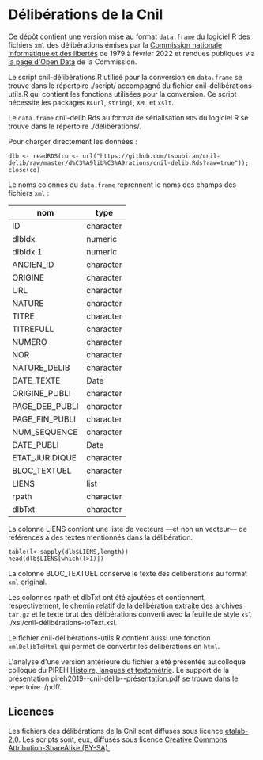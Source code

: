 # Délibérations de la Cnil

Ce dépôt contient une version mise au format `data.frame` du logiciel R des fichiers `xml` des délibérations émises par la [Commission nationale informatique et des libertés](ttps://www.cnil.fr/) de 1979 à février 2022 et rendues publiques via [la page d'Open Data](https://www.cnil.fr/fr/opendata) de la Commission.

Le script cnil-délibérations.R utilisé pour la conversion en `data.frame` se trouve dans le répertoire ./script/ accompagné du fichier cnil-délibérations-utils.R qui contient les fonctions utilisées pour la conversion. Ce script nécessite les packages `RCurl`, `stringi`, `XML` et `xslt`.

Le `data.frame` cnil-delib.Rds au format de sérialisation `RDS` du logiciel R se trouve dans le répertoire ./délibérations/. 

Pour charger directement les données :

```
dlb <- readRDS(co <- url("https://github.com/tsoubiran/cnil-delib/raw/master/d%C3%A9lib%C3%A9rations/cnil-delib.Rds?raw=true")); close(co)
```

Le noms colonnes du `data.frame` reprennent le noms des champs des fichiers `xml` :

|nom|type|
|---|----|
|ID|character|
|dlbIdx|numeric|
|dlbIdx.1|numeric|
|ANCIEN_ID|character|
|ORIGINE|character|
|URL|character|
|NATURE|character|
|TITRE|character|
|TITREFULL|character|
|NUMERO|character|
|NOR|character|
|NATURE_DELIB|character|
|DATE_TEXTE|Date|
|ORIGINE_PUBLI|character|
|PAGE_DEB_PUBLI|character|
|PAGE_FIN_PUBLI|character|
|NUM_SEQUENCE|character|
|DATE_PUBLI|Date|
|ETAT_JURIDIQUE|character|
|BLOC_TEXTUEL|character|
|LIENS|list|
|rpath|character|
|dlbTxt|character|

La colonne LIENS contient une liste de vecteurs —et non un vecteur— de références à des textes mentionnés dans la délibération. 

```
table(l<-sapply(dlb$LIENS,length))
head(dlb$LIENS[which(l>1)])
```

La colonne BLOC_TEXTUEL conserve le texte des délibérations au format `xml` original. 

Les colonnes rpath et dlbTxt ont été ajoutées et contiennent, respectivement, le chemin relatif de la délibération extraite des archives `tar.gz` et le texte brut des délibérations converti avec la feuille de style `xsl` ./xsl/cnil-délibérations-toText.xsl.

Le fichier cnil-délibérations-utils.R contient aussi une fonction `xmlDelibToHtml` qui permet de convertir les délibérations en `html`. 

L'analyse d'une version antérieure du fichier a été présentée au colloque colloque du PIREH [Histoire, langues et textométrie](https://histlangtexto.sciencesconf.org/resource/page/id/5). Le support de la présentation pireh2019--cnil-délib--présentation.pdf se trouve dans le répertoire ./pdf/.

## Licences

Les fichiers des délibérations de la Cnil sont diffusés sous licence [etalab-2.0](https://www.etalab.gouv.fr/wp-content/uploads/2017/04/ETALAB-Licence-Ouverte-v2.0.pdf). Les scripts sont, eux, diffusés sous licence [Creative Commons Attribution-ShareAlike (BY-SA) ](https://creativecommons.org/licenses/by-sa/4.0/).
